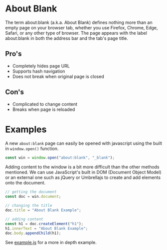 # About Blank

The term about:blank (a.k.a. About Blank) defines nothing more than an empty page on your browser tab, whether you use Firefox, Chrome, Edge, Safari, or any other type of browser. The page appears with the label about:blank in both the address bar and the tab's page title.

## Pro's

- Completely hides page URL
- Supports hash navigation
- Does not break when original page is closed

## Con's

- Complicated to change content
- Breaks when page is reloaded

# Examples

A new `about:blank` page can easily be opened with javascript using the built in `window.open()` function.

```js
const win = window.open("about:blank", "_blank");
```

Adding content to the window is a bit more difficult than the other methods mentioned.
We can use JavaScript's built in DOM (Document Object Model) or an external one such as jQuery or Umbrellajs to create and add elements onto the document.

```js
// getting the document
const doc = win.document;

// changing the title
doc.title = "About Blank Example";

// adding content
const h1 = doc.createElement("h1");
h1.innerText = "About Blank Example";
doc.body.appendChild(h1);
```

See [example.js](example.js) for a more in depth example.
